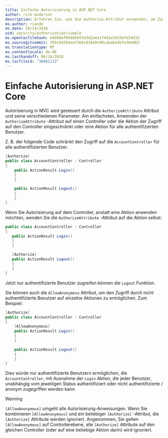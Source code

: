 ```yaml
---
title: Einfache Autorisierung in ASP.NET Core
author: rick-anderson
description: Erfahren Sie, wie die Authorize-Attribut verwenden, um Zugriff zu ASP.NET Core-Controllern und Aktionen.
ms.author: riande
ms.date: 10/14/2016
uid: security/authorization/simple
ms.openlocfilehash: 6409def0508b855d3d2a4a1f4d3a3d15bfe5dd32
ms.sourcegitcommit: 356c8d394aaf384c834e9c90cabab43bfe36e063
ms.translationtype: MT
ms.contentlocale: de-DE
ms.lasthandoff: 06/26/2018
ms.locfileid: "36961122"
---
```

# <a name="simple-authorization-in-aspnet-core"></a>Einfache Autorisierung in ASP.NET Core

<a name="security-authorization-simple"></a>

Autorisierung in MVC wird gesteuert durch die `AuthorizeAttribute` Attribut und seine verschiedenen Parameter. Am einfachsten, Anwenden der `AuthorizeAttribute` -Attribut auf einen Controller oder die Aktion der Zugriff auf den Controller eingeschränkt oder eine Aktion für alle authentifizierten Benutzer.

Z. B. der folgende Code schränkt den Zugriff auf die `AccountController` für alle authentifizierten Benutzer.

```csharp
[Authorize]
public class AccountController : Controller
{
    public ActionResult Login()
    {
    }

    public ActionResult Logout()
    {
    }
}
```

Wenn Sie Autorisierung auf dem Controller, anstatt eine Aktion anwenden möchten, wenden Sie die `AuthorizeAttribute` -Attribut auf die Aktion selbst:

```csharp
public class AccountController : Controller
{
   public ActionResult Login()
   {
   }

   [Authorize]
   public ActionResult Logout()
   {
   }
}
```

Jetzt nur authentifizierte Benutzer zugreifen können die `Logout` Funktion.

Sie können auch die `AllowAnonymous` Attribut, um den Zugriff durch nicht authentifizierte Benutzer auf einzelne Aktionen zu ermöglichen. Zum Beispiel:

```csharp
[Authorize]
public class AccountController : Controller
{
    [AllowAnonymous]
    public ActionResult Login()
    {
    }

    public ActionResult Logout()
    {
    }
}
```

Dies würde nur authentifizierte Benutzern ermöglichen, die `AccountController`, mit Ausnahme der `Login` Aktion, die jeder Benutzer, unabhängig vom jeweiligen Status authentifiziert oder nicht authentifizierte / anonym zugegriffen werden kann.

> [!WARNING]
> `[AllowAnonymous]` umgeht alle Autorisierung-Anweisungen. Wenn Sie kombinieren `[AllowAnonymous]` und ein beliebiger `[Authorize]` -Attribut, die `[Authorize]` Attribute werden ignoriert. Angenommen, Sie gelten `[AllowAnonymous]` auf Controllerebene, alle `[Authorize]` Attribute auf den gleichen Controller (oder auf eine beliebige Aktion darin) wird ignoriert.
